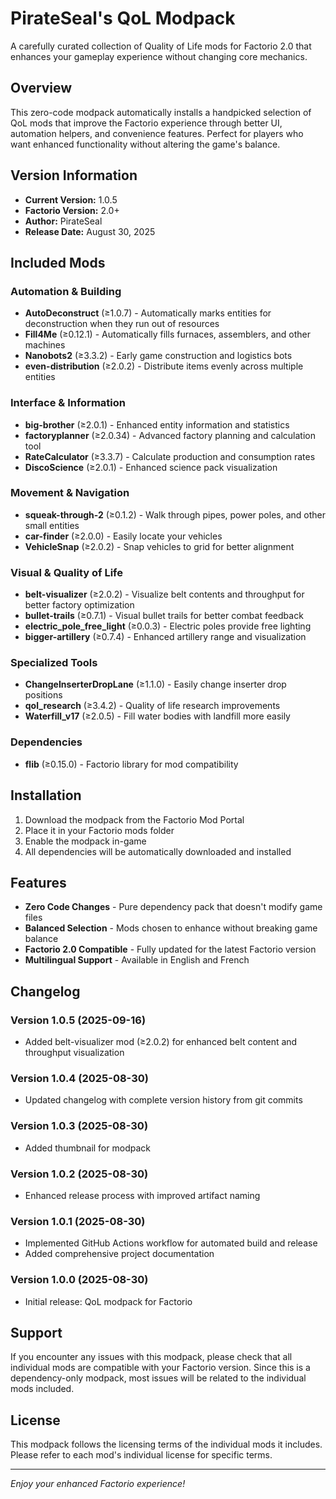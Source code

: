# PirateSeal's QoL Modpack

A carefully curated collection of Quality of Life mods for Factorio 2.0 that enhances your gameplay experience without changing core mechanics.

## Overview

This zero-code modpack automatically installs a handpicked selection of QoL mods that improve the Factorio experience through better UI, automation helpers, and convenience features. Perfect for players who want enhanced functionality without altering the game's balance.

## Version Information

- **Current Version:** 1.0.5
- **Factorio Version:** 2.0+
- **Author:** PirateSeal
- **Release Date:** August 30, 2025

## Included Mods

### Automation & Building
- **AutoDeconstruct** (≥1.0.7) - Automatically marks entities for deconstruction when they run out of resources
- **Fill4Me** (≥0.12.1) - Automatically fills furnaces, assemblers, and other machines
- **Nanobots2** (≥3.3.2) - Early game construction and logistics bots
- **even-distribution** (≥2.0.2) - Distribute items evenly across multiple entities

### Interface & Information
- **big-brother** (≥2.0.1) - Enhanced entity information and statistics
- **factoryplanner** (≥2.0.34) - Advanced factory planning and calculation tool
- **RateCalculator** (≥3.3.7) - Calculate production and consumption rates
- **DiscoScience** (≥2.0.1) - Enhanced science pack visualization

### Movement & Navigation
- **squeak-through-2** (≥0.1.2) - Walk through pipes, power poles, and other small entities
- **car-finder** (≥2.0.0) - Easily locate your vehicles
- **VehicleSnap** (≥2.0.2) - Snap vehicles to grid for better alignment

### Visual & Quality of Life
- **belt-visualizer** (≥2.0.2) - Visualize belt contents and throughput for better factory optimization
- **bullet-trails** (≥0.7.1) - Visual bullet trails for better combat feedback
- **electric_pole_free_light** (≥0.0.3) - Electric poles provide free lighting
- **bigger-artillery** (≥0.7.4) - Enhanced artillery range and visualization

### Specialized Tools
- **ChangeInserterDropLane** (≥1.1.0) - Easily change inserter drop positions
- **qol_research** (≥3.4.2) - Quality of life research improvements
- **Waterfill_v17** (≥2.0.5) - Fill water bodies with landfill more easily

### Dependencies
- **flib** (≥0.15.0) - Factorio library for mod compatibility

## Installation

1. Download the modpack from the Factorio Mod Portal
2. Place it in your Factorio mods folder
3. Enable the modpack in-game
4. All dependencies will be automatically downloaded and installed

## Features

- **Zero Code Changes** - Pure dependency pack that doesn't modify game files
- **Balanced Selection** - Mods chosen to enhance without breaking game balance
- **Factorio 2.0 Compatible** - Fully updated for the latest Factorio version
- **Multilingual Support** - Available in English and French

## Changelog

### Version 1.0.5 (2025-09-16)
- Added belt-visualizer mod (≥2.0.2) for enhanced belt content and throughput visualization

### Version 1.0.4 (2025-08-30)
- Updated changelog with complete version history from git commits

### Version 1.0.3 (2025-08-30)
- Added thumbnail for modpack

### Version 1.0.2 (2025-08-30)
- Enhanced release process with improved artifact naming

### Version 1.0.1 (2025-08-30)
- Implemented GitHub Actions workflow for automated build and release
- Added comprehensive project documentation

### Version 1.0.0 (2025-08-30)
- Initial release: QoL modpack for Factorio

## Support

If you encounter any issues with this modpack, please check that all individual mods are compatible with your Factorio version. Since this is a dependency-only modpack, most issues will be related to the individual mods included.

## License

This modpack follows the licensing terms of the individual mods it includes. Please refer to each mod's individual license for specific terms.

---

*Enjoy your enhanced Factorio experience!*